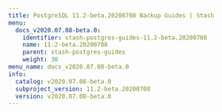 ```yaml
---
title: PostgreSQL 11.2-beta.20200708 Backup Guides | Stash
menu:
  docs_v2020.07.08-beta.0:
    identifier: stash-postgres-guides-11.2-beta.20200708
    name: 11.2-beta.20200708
    parent: stash-postgres-guides
    weight: 30
menu_name: docs_v2020.07.08-beta.0
info:
  catalog: v2020.07.08-beta.0
  subproject_version: 11.2-beta.20200708
  version: v2020.07.08-beta.0
---
```


